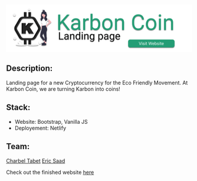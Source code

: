 [![](https://github.com/jeankhoury0/Karbon-Coin-Landing-Page/blob/master/img/KC%20repoHero.png)
](https://karboncoin.com)

## Description:
Landing page for a new Cryptocurrency for the Eco Friendly Movement. At Karbon Coin, we are turning Karbon into coins!

## Stack:
- Website: Bootstrap, Vanilla JS
- Deployement: Netlify

## Team: 
[Charbel Tabet](https://www.charbeltabet.com/)
[Eric Saad](https://www.linkedin.com/in/eric-saad/)


Check out the finished website [here](https://karboncoin.com)
